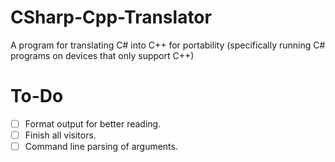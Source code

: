 # CSharp-Cpp-Translator
A program for translating C# into C++ for portability (specifically running C# programs on devices that only support C++)

# To-Do

- [ ] Format output for better reading.
- [ ] Finish all visitors.
- [ ] Command line parsing of arguments.
